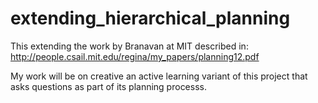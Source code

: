 # extending_hierarchical_planning
This extending the work by Branavan at MIT described in:
http://people.csail.mit.edu/regina/my_papers/planning12.pdf

My work will be on creative an active learning variant of this project that asks questions
as part of its planning processs. 
